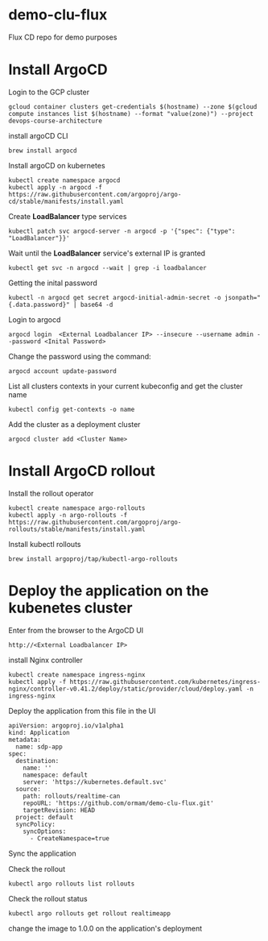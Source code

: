 # demo-clu-flux
Flux CD repo for demo purposes

# Install ArgoCD

Login to the GCP cluster
```
gcloud container clusters get-credentials $(hostname) --zone $(gcloud compute instances list $(hostname) --format "value(zone)") --project devops-course-architecture
```
install argoCD CLI
```
brew install argocd
```
Install argoCD on kubernetes
```
kubectl create namespace argocd
kubectl apply -n argocd -f https://raw.githubusercontent.com/argoproj/argo-cd/stable/manifests/install.yaml
```
Create **LoadBalancer** type services
```
kubectl patch svc argocd-server -n argocd -p '{"spec": {"type": "LoadBalancer"}}'
```
Wait until the **LoadBalancer** service's external IP is granted 
```
kubectl get svc -n argocd --wait | grep -i loadbalancer
```
Getting the inital password
```
kubectl -n argocd get secret argocd-initial-admin-secret -o jsonpath="{.data.password}" | base64 -d
```
Login to argocd
```
argocd login  <External Loadbalancer IP> --insecure --username admin --password <Inital Password> 
```
Change the password using the command:
```
argocd account update-password
```

List all clusters contexts in your current kubeconfig and get the cluster name
```
kubectl config get-contexts -o name
```
Add the cluster as a deployment cluster
```
argocd cluster add <Cluster Name>
```

# Install ArgoCD rollout

Install the rollout operator
```
kubectl create namespace argo-rollouts
kubectl apply -n argo-rollouts -f https://raw.githubusercontent.com/argoproj/argo-rollouts/stable/manifests/install.yaml
```
Install kubectl rollouts
```
brew install argoproj/tap/kubectl-argo-rollouts
```

# Deploy the application on the kubenetes cluster
Enter from the browser to the ArgoCD  UI
```
http://<External Loadbalancer IP>
```
install Nginx controller
```
kubectl create namespace ingress-nginx
kubectl apply -f https://raw.githubusercontent.com/kubernetes/ingress-nginx/controller-v0.41.2/deploy/static/provider/cloud/deploy.yaml -n ingress-nginx
```
Deploy the application from this file in the UI
```
apiVersion: argoproj.io/v1alpha1
kind: Application
metadata:
  name: sdp-app
spec:
  destination:
    name: ''
    namespace: default
    server: 'https://kubernetes.default.svc'
  source:
    path: rollouts/realtime-can
    repoURL: 'https://github.com/ormam/demo-clu-flux.git'
    targetRevision: HEAD
  project: default
  syncPolicy:
    syncOptions:
      - CreateNamespace=true
```

Sync the application

Check the rollout
```
kubectl argo rollouts list rollouts
```

Check the rollout status
```
kubectl argo rollouts get rollout realtimeapp
```
change the image to 1.0.0 on the application's deployment
